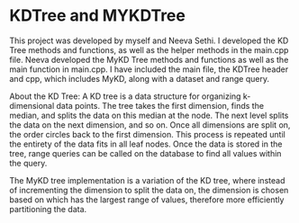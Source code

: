# KDTree and MYKDTree
This project was developed by myself and Neeva Sethi. I developed the KD Tree methods and functions, as well as the helper methods in the main.cpp file. Neeva developed the MyKD Tree methods and functions as well as the main function in main.cpp. I have included the main file, the KDTree header and cpp, which includes MyKD, along with a dataset and range query.

About the KD Tree:
A KD tree is a data structure for organizing k-dimensional data points. The tree takes the first dimension, finds the median, and splits the data on this median at the node. The next level splits the data on the next dimension, and so on. Once all dimensions are split on, the order circles back to the first dimension. This process is repeated until the entirety of the data fits in all leaf nodes. Once the data is stored in the tree, range queries can be called on the database to find all values within the query. 

The MyKD tree implementation is a variation of the KD tree, where instead of incrementing the dimension to split the data on, the dimension is chosen based on which has the largest range of values, therefore more efficiently partitioning the data. 
